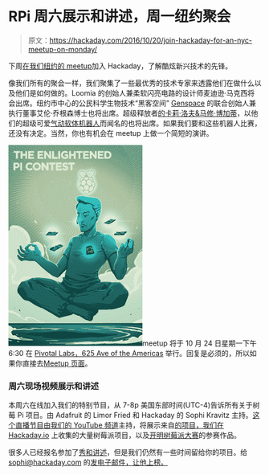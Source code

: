 # RPi 周六展示和讲述，周一纽约聚会

> 原文：<https://hackaday.com/2016/10/20/join-hackaday-for-an-nyc-meetup-on-monday/>

下周[在我们纽约的 meetup](https://www.meetup.com/MakeIt-NYC/events/234425287/)加入 Hackaday，了解酷炫新兴技术的先锋。

像我们所有的聚会一样，我们聚集了一些最优秀的技术专家来透露他们在做什么以及他们是如何做的。Loomia 的创始人兼柔软闪亮电路的设计师麦迪逊·马克西将会出席。纽约市中心的公民科学生物技术“黑客空间” [Genspace](http://genspace.org/) 的联合创始人兼执行董事艾伦·乔根森博士也将出席。超级释放者[的卡莉·洛夫&马修·博加蒂](http://superreleaser.com/about-us/)，以他们的超级可爱[气动软体机器人](https://www.youtube.com/watch?v=RCEzuPKgK6c)而闻名的也将出席。如果我们要和这些机器人比赛，还没有决定。当然，你也有机会在 meetup 上做一个简短的演讲。

[![enlightenpi](img/c4e0d60b1ff99c26d95c7c4afa0d6aa2.png)](https://hackaday.io/contest/15532-enlightened-raspberry-pi-contest)meetup 将于 10 月 24 日星期一下午 6:30 在 [Pivotal Labs，625 Ave of the Americas](https://www.google.com/maps/place/Pivotal/@40.74028,-73.9972717,17z/data=!3m1!4b1!4m5!3m4!1s0x89c259bccd2dfbab:0xad7f9c23ffc3e702!8m2!3d40.74028!4d-73.995083) 举行。回复是必须的，所以如果你直接去[Meetup 页面](https://www.meetup.com/MakeIt-NYC/events/234425287/)。

### 周六现场视频展示和讲述

本周六在线加入我们的特别节目，从 7-8p 美国东部时间(UTC-4)告诉所有关于树莓 Pi 项目。由 Adafruit 的 Limor Fried 和 Hackaday 的 Sophi Kravitz 主持。[这个直播节目由我们的 YouTube 频道](https://www.youtube.com/watch?v=vVzWVJm6Twg)主持，将展示来自[的项目，我们在 Hackaday.io](https://hackaday.io/list/3424-raspberry-pi-projects) 上收集的大量树莓派项目，以及[开明树莓派大赛](https://hackaday.io/contest/15532-enlightened-raspberry-pi-contest)的参赛作品。

很多人已经报名参加了[秀和讲述](https://www.youtube.com/watch?v=vVzWVJm6Twg)，但是我们仍然有一些时间留给你的项目。给 sophi@hackaday.com 的[发电子邮件，让他上榜。](mailto:sophi@hackaday.com)